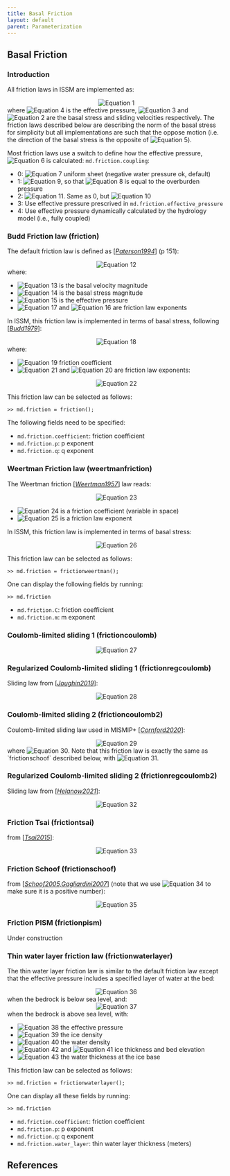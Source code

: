 ```yaml
---
title: Basal Friction
layout: default
parent: Parameterization
---
```


## Basal Friction
### Introduction
All friction laws in ISSM are implemented as:

<div align="center"><img src="https://latex.codecogs.com/svg.latex?
\boldsymbol{\tau}_b = -f\left({\bf v}_b,N\right) \frac{ {\bf v}_b}{\left|{\bf v}_b\right|}" alt="Equation 1"></div>
where <img src="https://latex.codecogs.com/svg.latex?N" alt="Equation 4"> is the effective pressure, <img src="https://latex.codecogs.com/svg.latex?\boldsymbol{\tau}_b" alt="Equation 3"> and <img src="https://latex.codecogs.com/svg.latex?{\bf v}_b" alt="Equation 2"> are the basal stress and
sliding velocities respectively. The friction laws described below are describing the norm of the
basal stress for simplicity but all implementations are such that the oppose motion (i.e. the
direction of the basal stress is the opposite of <img src="https://latex.codecogs.com/svg.latex?{\bf v}_b" alt="Equation 5">).

Most friction laws use a switch to define how the effective pressure, <img src="https://latex.codecogs.com/svg.latex?N = p_{ice} - p_{water}" alt="Equation 6"> is
calculated: `md.friction.coupling`:

- 0: <img src="https://latex.codecogs.com/svg.latex?p_{water} = -\rho_w g b" alt="Equation 7">  uniform sheet (negative water pressure ok, default)
- 1: <img src="https://latex.codecogs.com/svg.latex?p_{water} = 0" alt="Equation 9">, so that <img src="https://latex.codecogs.com/svg.latex?N=p_{ice}=\rho_i g H" alt="Equation 8"> is equal to the overburden pressure
- 2: <img src="https://latex.codecogs.com/svg.latex?p_{water} = \max\left(0,-\rho_w g b\right)" alt="Equation 11">. Same as 0, but <img src="https://latex.codecogs.com/svg.latex?p_{water}\ge 0" alt="Equation 10">
- 3: Use effective pressure prescrived in `md.friction.effective_pressure`
- 4: Use effective pressure dynamically calculated by the hydrology model (i.e., fully
  coupled)

### Budd Friction law (friction)
The default friction law is defined as [<a href="#references">*Paterson1994*</a>] (p 151):

<div align="center"><img src="https://latex.codecogs.com/svg.latex?
v_b \propto N^{-q} {\tau}_b^p" alt="Equation 12"></div>
where:

- <img src="https://latex.codecogs.com/svg.latex?v_b" alt="Equation 13"> is the basal velocity magnitude
- <img src="https://latex.codecogs.com/svg.latex?\tau_b" alt="Equation 14"> is the basal stress magnitude
- <img src="https://latex.codecogs.com/svg.latex?N" alt="Equation 15"> is the effective pressure
- <img src="https://latex.codecogs.com/svg.latex?p" alt="Equation 17"> and <img src="https://latex.codecogs.com/svg.latex?q" alt="Equation 16"> are friction law exponents

In ISSM, this friction law is implemented in terms of basal stress, following [<a href="#references">*Budd1979*</a>]:

<div align="center"><img src="https://latex.codecogs.com/svg.latex?
\tau_b = C_b^2 N^r {v}_b^s" alt="Equation 18"></div>
where:

- <img src="https://latex.codecogs.com/svg.latex?C_b" alt="Equation 19"> friction coefficient
- <img src="https://latex.codecogs.com/svg.latex?r" alt="Equation 21"> and <img src="https://latex.codecogs.com/svg.latex?s" alt="Equation 20"> are friction law exponents:

<div align="center"><img src="https://latex.codecogs.com/svg.latex?
r=q/p \hspace{4em} s=1/p" alt="Equation 22"></div>

This friction law can be selected as follows:
````
>> md.friction = friction();
````

The following fields need to be specified:

- `md.friction.coefficient`: friction coefficient
- `md.friction.p`: p exponent
- `md.friction.q`: q exponent

### Weertman Friction law (weertmanfriction)
The Weertman friction [<a href="#references">*Weertman1957*</a>] law reads:

<div align="center"><img src="https://latex.codecogs.com/svg.latex?
v_b  = C_w {\tau}_b^m" alt="Equation 23"></div>

- <img src="https://latex.codecogs.com/svg.latex?C_w" alt="Equation 24"> is a friction coefficient (variable in space)
- <img src="https://latex.codecogs.com/svg.latex?m" alt="Equation 25"> is a friction law exponent

In ISSM, this friction law is implemented in terms of basal stress:

<div align="center"><img src="https://latex.codecogs.com/svg.latex?
\boldsymbol{\tau}_b = C_w^{-1/m} \|{\bf v}_b\|^{1/m-1} {\bf v}_b" alt="Equation 26"></div>

This friction law can be selected as follows:
````
>> md.friction = frictionweertman();
````

One can display the following fields by running:
````
>> md.friction
````

- `md.friction.C`: friction coefficient
- `md.friction.m`: m exponent

### Coulomb-limited sliding 1 (frictioncoulomb)

<div align="center"><img src="https://latex.codecogs.com/svg.latex?
\tau_b = \min\left(C N ub , C_c^2 N \right)" alt="Equation 27"></div>

### Regularized Coulomb-limited sliding 1 (frictionregcoulomb)
Sliding law from [<a href="#references">*Joughin2019*</a>]:

<div align="center"><img src="https://latex.codecogs.com/svg.latex?
\tau_b = \frac{C u_b^{1/m}\alpha^2 N}{\left(\frac{u_b}{u_0} + 1\right)^{1/m}}" alt="Equation 28"></div>

### Coulomb-limited sliding 2 (frictioncoulomb2)
Coulomb-limited sliding law used in MISMIP+ [<a href="#references">*Cornford2020*</a>]:

<div align="center"><img src="https://latex.codecogs.com/svg.latex?
\tau_b = \frac{C u_b^{m}\alpha^2 N}{\left(C^{1/m}u_b + (\alpha^2N)^{1/m}\right)^{m}}," alt="Equation 29"></div>
where <img src="https://latex.codecogs.com/svg.latex?\alpha^2 = 0.5" alt="Equation 30">. Note that this friction law is exactly the same as `frictionschoof` described below, with <img src="https://latex.codecogs.com/svg.latex?C_{max} = 0.5" alt="Equation 31">.

### Regularized Coulomb-limited sliding 2 (frictionregcoulomb2)
Sliding law from [<a href="#references">*Helanow2021*</a>]:

<div align="center"><img src="https://latex.codecogs.com/svg.latex?
\tau_b = \frac{C\, N\, u_b^{1/m}}{\left(u_b + (K\,N)^{m}\right)^{1/m}}" alt="Equation 32"></div>

### Friction Tsai (frictiontsai)
from [<a href="#references">*Tsai2015*</a>]:

<div align="center"><img src="https://latex.codecogs.com/svg.latex?
\tau_b = \min\left(C ub^{m} , f N \right)" alt="Equation 33"></div>

### Friction Schoof (frictionschoof)
from [<a href="#references">*Schoof2005,Gagliardini2007*</a>] (note that we use <img src="https://latex.codecogs.com/svg.latex?C_s^2" alt="Equation 34"> to make sure it is a positive number):

<div align="center"><img src="https://latex.codecogs.com/svg.latex?
\tau_b = \frac{C_s^2 v_b^{m}}{\left(1 + \left(\frac{C_s^2}{C_{max}N}\right)^{1/m} v_b\right)^{m}}," alt="Equation 35"></div>

### Friction PISM (frictionpism)
Under construction

### Thin water layer friction law (frictionwaterlayer)
The thin water layer friction law is similar to the default friction law except that the effective pressure includes a specified layer of water at the bed:

<div align="center"><img src="https://latex.codecogs.com/svg.latex?
N= g \left( \rho_i H + \rho_w \left( b - w\right) \right)" alt="Equation 36"></div>
when the bedrock is below sea level, and:

<div align="center"><img src="https://latex.codecogs.com/svg.latex?
N= g \left( \rho_i H - \rho_w w \right)" alt="Equation 37"></div>
when the bedrock is above sea level, with:

- <img src="https://latex.codecogs.com/svg.latex?N" alt="Equation 38"> the effective pressure
- <img src="https://latex.codecogs.com/svg.latex?\rho_i" alt="Equation 39"> the ice density
- <img src="https://latex.codecogs.com/svg.latex?\rho_w" alt="Equation 40"> the water density
- <img src="https://latex.codecogs.com/svg.latex?H" alt="Equation 42"> and <img src="https://latex.codecogs.com/svg.latex?b" alt="Equation 41"> ice thickness and bed elevation
- <img src="https://latex.codecogs.com/svg.latex?w" alt="Equation 43"> the water thickness at the ice base

This friction law can be selected as follows:
````
>> md.friction = frictionwaterlayer();
````

One can display all these fields by running:
````
>> md.friction
````

- `md.friction.coefficient`: friction coefficient
- `md.friction.p`: p exponent
- `md.friction.q`: q exponent
- `md.friction.water_layer`: thin water layer thickness (meters)


## References
